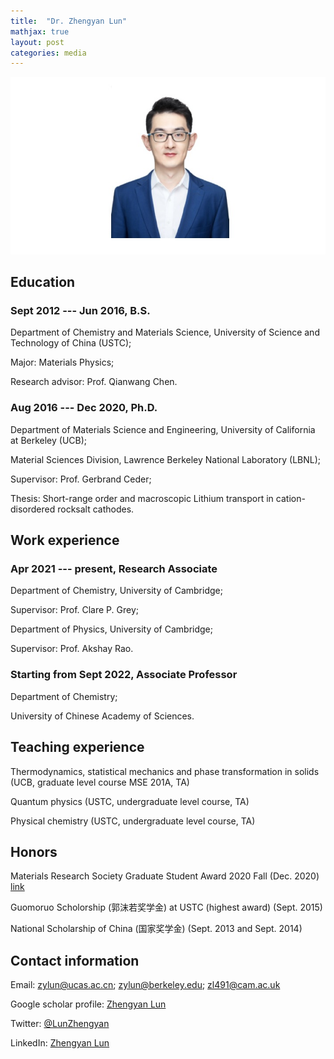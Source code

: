 ```yaml
---
title:  "Dr. Zhengyan Lun"
mathjax: true
layout: post
categories: media
---
```





![Zhengyan Lun](/Photo.jpg)

## Education

### Sept 2012 --- Jun 2016, B.S.
Department of Chemistry and Materials Science, University of Science and Technology of China (USTC); 

Major: Materials Physics; 

Research advisor: Prof. Qianwang Chen.

### Aug 2016 --- Dec 2020, Ph.D.
Department of Materials Science and Engineering, University of California at Berkeley (UCB); 

Material Sciences Division, Lawrence Berkeley National Laboratory (LBNL);

Supervisor: Prof. Gerbrand Ceder;

Thesis: Short-range order and macroscopic Lithium transport in cation-disordered rocksalt cathodes.


## Work experience

### Apr 2021 --- present,  Research Associate 
Department of Chemistry, University of Cambridge;

Supervisor: Prof. Clare P. Grey; 

Department of Physics, University of Cambridge;

Supervisor: Prof. Akshay Rao.

### Starting from Sept 2022, Associate Professor
Department of Chemistry; 

University of Chinese Academy of Sciences.


## Teaching experience

Thermodynamics, statistical mechanics and phase transformation in solids (UCB, graduate level course MSE 201A, TA)

Quantum physics (USTC, undergraduate level course, TA)

Physical chemistry (USTC, undergraduate level course, TA)


## Honors

Materials Research Society Graduate Student Award 2020 Fall (Dec. 2020) [link](https://www.mrs.org/careers-advancement/awards/spring-awards/graduate-student-awards/past-recipients)

Guomoruo Scholorship (郭沫若奖学金) at USTC (highest award) (Sept. 2015)

National Scholarship of China (国家奖学金) (Sept. 2013 and Sept. 2014)



## Contact information

Email: zylun@ucas.ac.cn; zylun@berkeley.edu; zl491@cam.ac.uk

Google scholar profile: [Zhengyan Lun](https://scholar.google.com/citations?hl=en&user=9OqMRZYAAAAJ&pagesize=80&view_op=list_works)

Twitter: [@LunZhengyan](https://twitter.com/LunZhengyan)

LinkedIn: [Zhengyan Lun](https://www.linkedin.com/chatin/wnc/in/zhengyan-lun-590b37123)

